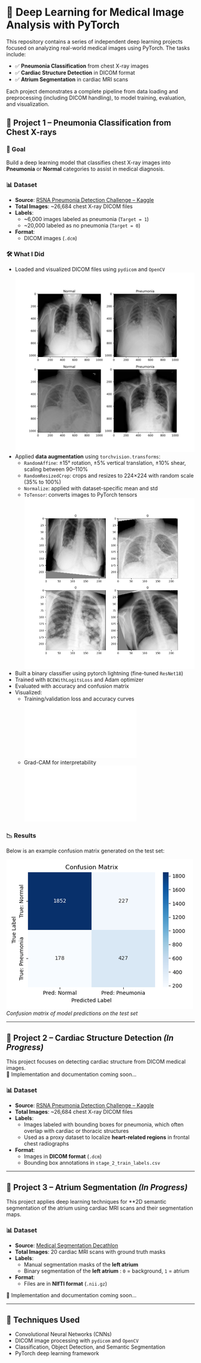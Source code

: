 # 🧠 Deep Learning for Medical Image Analysis with PyTorch

This repository contains a series of independent deep learning projects focused on analyzing real-world medical images using PyTorch. The tasks include:

- ✅ **Pneumonia Classification** from chest X-ray images  
- ✅ **Cardiac Structure Detection** in DICOM format  
- ✅ **Atrium Segmentation** in cardiac MRI scans

Each project demonstrates a complete pipeline from data loading and preprocessing (including DICOM handling), to model training, evaluation, and visualization.


## 📁 Project 1 – Pneumonia Classification from Chest X-rays

### 🎯 Goal  
Build a deep learning model that classifies chest X-ray images into **Pneumonia** or **Normal** categories to assist in medical diagnosis.

### 📊 Dataset  
- **Source**: [RSNA Pneumonia Detection Challenge – Kaggle](https://www.kaggle.com/competitions/rsna-pneumonia-detection-challenge/data)  
- **Total Images**: ~26,684 chest X-ray DICOM files  
- **Labels**:  
  - ~6,000 images labeled as pneumonia (`Target = 1`) 
  - ~20,000 labeled as no pneumonia (`Target = 0`)  
- **Format**:  
  - DICOM images (`.dcm`)
    
### 🛠️ What I Did  
- Loaded and visualized DICOM files using `pydicom` and `OpenCV`
  ![input xrays](images/sample_input.png)
- Applied **data augmentation** using `torchvision.transforms`:
  - `RandomAffine`: ±15° rotation, ±5% vertical translation, ±10% shear, scaling between 90–110%  
  - `RandomResizedCrop`: crops and resizes to 224×224 with random scale (35% to 100%)  
  - `Normalize`: applied with dataset-specific mean and std  
  - `ToTensor`: converts images to PyTorch tensors
    ![Augmented xrays](images/augmented_input.png)
- Built a binary classifier using pytorch lightning (fine-tuned `ResNet18`)
- Trained with `BCEWithLogitsLoss` and Adam optimizer
- Evaluated with accuracy and confusion matrix
- Visualized:
  - Training/validation loss and accuracy curves
  ![loss](images/loss.pdf)  
  - Grad-CAM for interpretability
  ![CAM xrays](images/CAM.pdf)

### 📉 Results  
Below is an example confusion matrix generated on the test set:

![Confusion Matrix](images/penumonia_conf_mat.png)  
*Confusion matrix of model predictions on the test set*

---


## 📁 Project 2 – Cardiac Structure Detection *(In Progress)*

This project focuses on detecting cardiac structure from DICOM medical images.  
🔧 Implementation and documentation coming soon...

### 📊 Dataset  
- **Source**: [RSNA Pneumonia Detection Challenge – Kaggle](https://www.kaggle.com/competitions/rsna-pneumonia-detection-challenge/data)  
- **Total Images**: ~26,684 chest X-ray DICOM files  
- **Labels**:  
  - Images labeled with bounding boxes for pneumonia, which often overlap with cardiac or thoracic structures  
  - Used as a proxy dataset to localize **heart-related regions** in frontal chest radiographs  
- **Format**:  
  - Images in **DICOM format** (`.dcm`)  
  - Bounding box annotations in `stage_2_train_labels.csv`


---

## 📁 Project 3 – Atrium Segmentation *(In Progress)*
This project applies deep learning techniques for **2D semantic segmentation of the atrium using cardiac MRI scans and their segmentation maps.

### 📊 Dataset  
- **Source**: [Medical Segmentation Decathlon](http://medicaldecathlon.com/)
- **Total Images**: 20 cardiac MRI scans with ground truth masks  
- **Labels**:  
  - Manual segmentation masks of the **left atrium**  
  - Binary segmentation of the **left atrium** :  `0` = background, `1` = atrium  
- **Format**:  
  - Files are in **NIfTI format** (`.nii.gz`)  

🔧 Implementation and documentation coming soon...



---
## 🧪 Techniques Used

- Convolutional Neural Networks (CNNs)
- DICOM image processing with `pydicom` and `OpenCV`
- Classification, Object Detection, and Semantic Segmentation
- PyTorch deep learning framework

